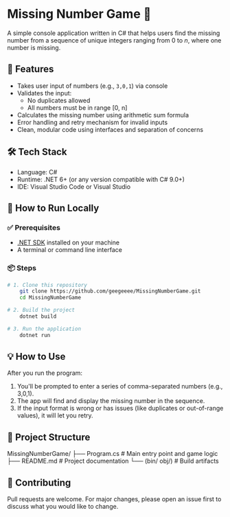 # Missing Number Game 🎯

A simple console application written in C# that helps users find the missing number from a sequence of unique integers ranging from 0 to _n_, where one number is missing.

## 📌 Features

- Takes user input of numbers (e.g., `3,0,1`) via console
- Validates the input:
  - No duplicates allowed
  - All numbers must be in range [0, n]
- Calculates the missing number using arithmetic sum formula
- Error handling and retry mechanism for invalid inputs
- Clean, modular code using interfaces and separation of concerns

## 🛠️ Tech Stack

- Language: C#
- Runtime: .NET 6+ (or any version compatible with C# 9.0+)
- IDE: Visual Studio Code or Visual Studio

## 🚀 How to Run Locally

### ✅ Prerequisites

- [.NET SDK](https://dotnet.microsoft.com/download) installed on your machine
- A terminal or command line interface

### 📦 Steps

```bash
# 1. Clone this repository
    git clone https://github.com/geegeeee/MissingNumberGame.git
    cd MissingNumberGame

# 2. Build the project
    dotnet build

# 3. Run the application
    dotnet run
```

## 💡 How to Use

After you run the program:
1. You'll be prompted to enter a series of comma-separated numbers (e.g., 3,0,1).
2. The app will find and display the missing number in the sequence.
3. If the input format is wrong or has issues (like duplicates or out-of-range values), it will let you retry.

## 📁 Project Structure
MissingNumberGame/
  ├── Program.cs                # Main entry point and game logic
  ├── README.md                 # Project documentation
  └── (bin/ obj/)               # Build artifacts

## 🤝 Contributing

Pull requests are welcome. For major changes, please open an issue first to discuss what you would like to change.
